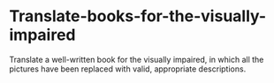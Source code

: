 # Translate-books-for-the-visually-impaired
Translate a well-written book for the visually impaired, in which all the pictures have been replaced with valid, appropriate descriptions.
